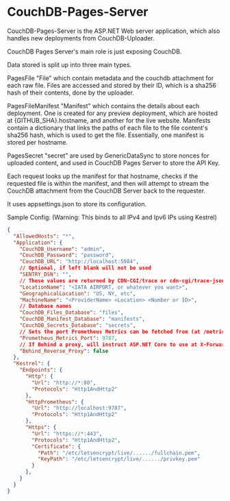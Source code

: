 # CouchDB-Pages-Server
CouchDB-Pages-Server is the ASP.NET Web server application, which also handles new deployments from CouchDB-Uploader.

CouchDB Pages Server's main role is just exposing CouchDB. 

Data stored is split up into three main types.

PagesFile "File" which contain metadata and the couchdb attachment for each raw file. Files are accessed and stored by their ID, which is a sha256 hash of their contents, done by the uploader.

PagesFileManifest "Manifest" which contains the details about each deployment. One is created for any preview deployment, which are hosted at {GITHUB_SHA}.hostname, and another for the live website. Manifests contain a dictionary that links the paths of each file to the file content's sha256 hash, which is used to get the file. Essentially, one manifest is stored per hostname.

PagesSecret "secret" are used by GenericDataSync to store nonces for uploaded content, and used in CouchDB Pages Server to store the API Key.

Each request looks up the manifest for that hostname, checks if the requested file is within the manifest, and then will attempt to stream the CouchDB attachment from the CouchDB Server back to the requester.





It uses appsettings.json to store its configuration.

Sample Config:
(Warning: This binds to all IPv4 and Ipv6 IPs using Kestrel)
```json
{
  "AllowedHosts": "*",
  "Application": {
    "CouchDB_Username": "admin",
    "CouchDB_Password": "password",
    "CouchDB_URL": "http://localhost:5984",
    // Optional, if left blank will not be used
    "SENTRY_DSN": "",
    // These values are returned by CDN-CGI/trace or cdn-cgi/trace-json. Below are just suggested formats, but you can make them whatever you want.
    "LocationName": "<IATA AIRPORT, or whatever you want>",
    "GeographicalLocation": "US, NY, etc",
    "MachineName": "<ProviderName> <Location> <Number or ID>",
    // Database names
    "CouchDB_Files_Database": "files",
    "CouchDB_Manifest_Database": "manifests",
    "CouchDB_Secrets_Database": "secrets",
    // Sets the port Prometheus Metrics can be fetched from (at /metrics endpoint). If 0 or default, will not be enabled. Keep in mind if you enable this, you will need to also bind the port in Kestrel.
    "Prometheus_Metrics_Port": 9787,
    // If Behind a proxy, will instruct ASP.NET Core to use at X-Forwarded-For and X-Forwarded-Proto Headers, also assumes some headers exist (See docs/nginx.md)
    "Behind_Reverse_Proxy": false
  },
  "Kestrel": {
    "Endpoints": {
      "Http": {
        "Url": "http://*:80",
        "Protocols": "Http1AndHttp2"
      },
      "HttpPrometheus": {
        "Url": "http://localhost:9787",
        "Protocols": "Http1AndHttp2"
      },
      "Https": {
        "Url": "https://*:443",
        "Protocols": "Http1AndHttp2",
        "Certificate": {
          "Path": "/etc/letsencrypt/live/....../fullchain.pem",
          "KeyPath": "/etc/letsencrypt/live/....../privkey.pem"
        }
      },
    }
  }
}
```